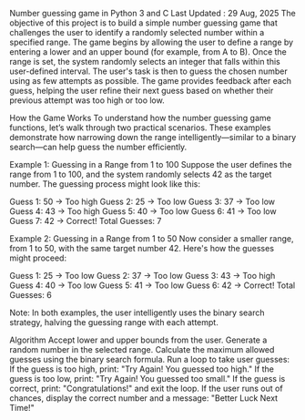 Number guessing game in Python 3 and C
Last Updated : 29 Aug, 2025
The objective of this project is to build a simple number guessing game that challenges the user to identify a randomly selected number within a specified range. The game begins by allowing the user to define a range by entering a lower and an upper bound (for example, from A to B). Once the range is set, the system randomly selects an integer that falls within this user-defined interval. The user's task is then to guess the chosen number using as few attempts as possible. The game provides feedback after each guess, helping the user refine their next guess based on whether their previous attempt was too high or too low.

How the Game Works
To understand how the number guessing game functions, let’s walk through two practical scenarios. These examples demonstrate how narrowing down the range intelligently—similar to a binary search—can help guess the number efficiently.

Example 1: Guessing in a Range from 1 to 100
Suppose the user defines the range from 1 to 100, and the system randomly selects 42 as the target number. The guessing process might look like this:

Guess 1: 50 → Too high
Guess 2: 25 → Too low
Guess 3: 37 → Too low
Guess 4: 43 → Too high
Guess 5: 40 → Too low
Guess 6: 41 → Too low
Guess 7: 42 → Correct!
Total Guesses: 7

Example 2: Guessing in a Range from 1 to 50
Now consider a smaller range, from 1 to 50, with the same target number 42. Here's how the guesses might proceed:

Guess 1: 25 → Too low
Guess 2: 37 → Too low
Guess 3: 43 → Too high
Guess 4: 40 → Too low
Guess 5: 41 → Too low
Guess 6: 42 → Correct!
Total Guesses: 6

Note: In both examples, the user intelligently uses the binary search strategy, halving the guessing range with each attempt.

Algorithm
Accept lower and upper bounds from the user.
Generate a random number in the selected range.
Calculate the maximum allowed guesses using the binary search formula.
Run a loop to take user guesses:
If the guess is too high, print: "Try Again! You guessed too high."
If the guess is too low, print: "Try Again! You guessed too small."
If the guess is correct, print: "Congratulations!" and exit the loop.
If the user runs out of chances, display the correct number and a message: "Better Luck Next Time!"
